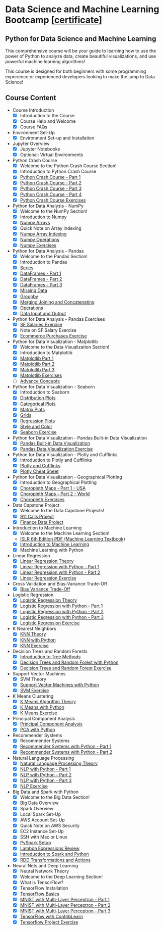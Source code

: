 # Data Science and Machine Learning Bootcamp [[certificate](certificate.pdf)]

## Python for Data Science and Machine Learning

This comprehensive course will be your guide to learning how to use the power of Python to analyze data, create beautiful visualizations, and use powerful machine learning algorithms!

This course is designed for both beginners with some programming experience or experienced developers looking to make the jump to Data Science!

## Course Content

- Course Introduction
  - [x] Introduction to the Course
  - [x] Course Help and Welcome
  - [x] Course FAQs

- Environment Set-Up
  - [x] Environment Set-up and Installation
  
- Jupyter Overview
  - [x] Jupyter Notebooks
  - [x] Optional: Virtual Environments

- Python Crash Course
  - [x] Welcome to the Python Crash Course Section!
  - [x] Introduction to Python Crash Course
  - [x] [Python Crash Course - Part 1](Python-Crash-Course/Python%20Crash%20Course.ipynb)
  - [x] [Python Crash Course - Part 2](Python-Crash-Course/Python%20Crash%20Course.ipynb)
  - [x] [Python Crash Course - Part 3](Python-Crash-Course/Python%20Crash%20Course.ipynb)
  - [x] [Python Crash Course - Part 4](Python-Crash-Course/Python%20Crash%20Course.ipynb)
  - [x] [Python Crash Course Exercises](Python-Crash-Course/Python%20Crash%20Course%20Exercises%20.ipynb)

- Python for Data Analysis - NumPy
  - [x] Welcome to the NumPy Section!
  - [x] Introduction to Numpy
  - [x] [Numpy Arrays](Python-for-Data-Analysis/NumPy/NumPy%20Arrays.ipynb)
  - [x] Quick Note on Array Indexing
  - [x] [Numpy Array Indexing](Python-for-Data-Analysis/NumPy/Numpy%20Indexing%20and%20Selection.ipynb)
  - [x] [Numpy Operations](Python-for-Data-Analysis/NumPy/Numpy%20Operations.ipynb)
  - [x] [Numpy Exercises](Python-for-Data-Analysis/NumPy/Numpy%20Exercise%20.ipynb)

- Python for Data Analysis - Pandas
  - [x] Welcome to the Pandas Section!
  - [x] Introduction to Pandas
  - [x] [Series](Python-for-Data-Analysis/Pandas/Series.ipynb)
  - [x] [DataFrames - Part 1](https://github.com/jscriptcoder/data-science-bootcamp/blob/master/Python-for-Data-Analysis/Pandas/DataFrames.ipynb)
  - [x] [DataFrames - Part 2](https://github.com/jscriptcoder/data-science-bootcamp/blob/master/Python-for-Data-Analysis/Pandas/DataFrames.ipynb)
  - [x] [DataFrames - Part 3](https://github.com/jscriptcoder/data-science-bootcamp/blob/master/Python-for-Data-Analysis/Pandas/DataFrames.ipynb)
  - [x] [Missing Data](Missing%20Data.ipynb)
  - [x] [Groupby](Python-for-Data-Analysis/Pandas/Groupby.ipynb)
  - [x] [Merging Joining and Concatenating](Python-for-Data-Analysis/Pandas/Merging%2C%20Joining%2C%20and%20Concatenating%20.ipynb)
  - [x] [Operations](Python-for-Data-Analysis/Pandas/Operations.ipynb)
  - [x] [Data Input and Output](Python-for-Data-Analysis/Pandas/Data%20Input%20and%20Output.ipynb)

- Python for Data Analysis - Pandas Exercises
  - [x] [SF Salaries Exercise](Python-for-Data-Analysis/Pandas/Pandas%20Exercises/SF%20Salaries%20Exercise.ipynb)
  - [x] Note on SF Salary Exercise
  - [x] [Ecommerce Purchases Exercise](Python-for-Data-Analysis/Pandas/Pandas%20Exercises/Ecommerce%20Purchases%20Exercise%20.ipynb)

- Python for Data Visualization - Matplotlib
  - [x] Welcome to the Data Visualization Section!
  - [x] Introduction to Matplotlib
  - [x] [Matplotlib Part 1](Python-for-Data-Visualization/Matplotlib/Matplotlib%20Concepts%20Lecture.ipynb)
  - [x] [Matplotlib Part 2](Python-for-Data-Visualization/Matplotlib/Matplotlib%20Concepts%20Lecture.ipynb)
  - [x] [Matplotlib Part 3](Python-for-Data-Visualization/Matplotlib/Matplotlib%20Concepts%20Lecture.ipynb)
  - [x] [Matplotlib Exercises](Python-for-Data-Visualization/Matplotlib/Matplotlib%20Exercises%20.ipynb)
  - [ ] [Advance Concepts](Python-for-Data-Visualization/Matplotlib/Advanced%20Matplotlib%20Concepts.ipynb)

- Python for Data Visualization - Seaborn
  - [x] Introduction to Seaborn
  - [x] [Distribution Plots](Python-for-Data-Visualization/Seaborn/Distribution%20Plots.ipynb)
  - [x] [Categorical Plots](Python-for-Data-Visualization/Seaborn/Categorical%20Plots.ipynb)
  - [x] [Matrix Plots](Python-for-Data-Visualization/Seaborn/Matrix%20Plots.ipynb)
  - [x] [Grids](Python-for-Data-Visualization/Seaborn/Grids.ipynb)
  - [x] [Regression Plots](Python-for-Data-Visualization/Seaborn/Regression%20Plots.ipynb)
  - [x] [Style and Color](Python-for-Data-Visualization/Seaborn/Style%20and%20Color.ipynb)
  - [x] [Seaborn Exercise](Python-for-Data-Visualization/Seaborn/Seaborn%20Exercises%20.ipynb)

- Python for Data Visualization - Pandas Built-in Data Visualization
  - [x] [Pandas Built-in Data Visualization](Python-for-Data-Visualization/Pandas%20Built-in%20Data%20Viz/Pandas%20Built-in%20Data%20Visualization.ipynb)
  - [x] [Pandas Data Visualization Exercise](Python-for-Data-Visualization/Pandas%20Built-in%20Data%20Viz/Pandas%20Data%20Visualization%20Exercise%20.ipynb)

- Python for Data Visualization - Plotly and Cufflinks
  - [x] Introduction to Plotly and Cufflinks
  - [x] [Plotly and Cufflinks](Python-for-Data-Visualization/Plotly%20and%20Cufflinks/Plotly%20and%20Cufflinks.ipynb)
  - [x] [Plotly Cheat Sheet](Python-for-Data-Visualization/Geographical%20Plotting/plotly_cheat_sheet.pdf)

- Python for Data Visualization - Geographical Plotting
  - [x] Introduction to Geographical Plotting
  - [x] [Choropleth Maps - Part 1 - USA](Python-for-Data-Visualization/Geographical%20Plotting/Choropleth%20Maps.ipynb)
  - [x] [Choropleth Maps - Part 2 - World](Python-for-Data-Visualization/Geographical%20Plotting/Choropleth%20Maps.ipynb)
  - [x] [Choropleth Exercises](Python-for-Data-Visualization/Geographical%20Plotting/Choropleth%20Maps%20Exercise%20.ipynb)

- Data Capstone Project
  - [x] Welcome to the Data Capstone Projects!
  - [x] [911 Calls Project](Data-Capstone-Projects/911%20Calls%20Data%20Capstone%20Project%20.ipynb)
  - [x] [Finance Data Project](Data-Capstone-Projects/Finance%20Project%20.ipynb)

- Introduction to Machine Learning
  - [x] Welcome to the Machine Learning Section!
  - [ISLR 6th Edition PDF (Machine Learning Textbook)](Machine%20Learning%20Sections/Statistical%20Learning.pdf)
  - [x] [Introduction to Machine Learning](Machine%20Learning%20Sections/Intro%20to%20Machine%20Learning.pdf)
  - [x] Machine Learning with Python

- Linear Regression
  - [x] [Linear Regression Theory](Machine%20Learning%20Sections/Linear-Regression/Python%20-%20Intro%20to%20Linear%20Regression.pdf)
  - [x] [Linear Regression with Python - Part 1](Machine%20Learning%20Sections/Linear-Regression/Linear%20Regression%20with%20Python.ipynb)
  - [x] [Linear Regression with Python - Part 2](Machine%20Learning%20Sections/Linear-Regression/Linear%20Regression%20with%20Python.ipynb)
  - [x] [Linear Regression Exercise](Machine%20Learning%20Sections/Linear-Regression/Linear%20Regression%20-%20Project%20Exercise%20.ipynb)

- Cross Validation and Bias-Variance Trade-Off
  - [x] [Bias Variance Trade-Off](Machine%20Learning%20Sections/Cross-Validation-Bias-Variance/Bias%20Variance%20Trade-Off.pdf)

- Logistic Regression
  - [x] [Logistic Regression Theory](Machine%20Learning%20Sections/Logistic-Regression/Intro%20to%20Logistic%20Regression.pdf)
  - [x] [Logistic Regression with Python - Part 1](Machine%20Learning%20Sections/Logistic-Regression/Logistic%20Regression%20with%20Python.ipynb)
  - [x] [Logistic Regression with Python - Part 2](Machine%20Learning%20Sections/Logistic-Regression/Logistic%20Regression%20with%20Python.ipynb)
  - [x] [Logistic Regression with Python - Part 3](Machine%20Learning%20Sections/Logistic-Regression/Logistic%20Regression%20with%20Python.ipynb)
  - [x] [Logistic Regression Exercise](Machine%20Learning%20Sections/Logistic-Regression/Logistic%20Regression%20Project%20.ipynb)

- K Nearest Neighbors
  - [x] [KNN Theory](Machine%20Learning%20Sections/K-Nearest-Neighbors/Intro%20to%20K%20Nearest%20Neighbors.pdf)
  - [x] [KNN with Python](K-Nearest-Neighbors/K%20Nearest%20Neighbors%20with%20Python.ipynb)
  - [x] [KNN Exercise](Machine%20Learning%20Sections/K-Nearest-Neighbors/K%20Nearest%20Neighbors%20Project.ipynb)

- Decision Trees and Random Forests
  - [x] [Introduction to Tree Methods](Machine%20Learning%20Sections/Decision-Trees-and-Random-Forests/Intro%20to%20Tree%20Methods.pdf)
  - [x] [Decision Trees and Random Forest with Python](Machine%20Learning%20Sections/Decision-Trees-and-Random-Forests/Decision%20Trees%20and%20Random%20Forests%20in%20Python.ipynb)
  - [x] [Decision Trees and Random Forest Exercise](Machine%20Learning%20Sections/Decision-Trees-and-Random-Forests/Decision%20Trees%20and%20Random%20Forest%20Project%20.ipynb)

- Support Vector Machines
  - [x] SVM Theory
  - [x] [Support Vector Machines with Python](Machine%20Learning%20Sections/Support-Vector-Machines/Support%20Vector%20Machines%20with%20Python.ipynb)
  - [x] [SVM Exercise](Machine%20Learning%20Sections/Support-Vector-Machines/Support%20Vector%20Machines%20Project%20.ipynb)

- K Means Clustering
  - [x] [K Means Algorithm Theory](Machine%20Learning%20Sections/K-Means-Clustering/Intro%20to%20K%20Means%20Clustering.pdf)
  - [x] [K Means with Python](Machine%20Learning%20Sections/K-Means-Clustering/K%20Means%20Clustering%20with%20Python.ipynb)
  - [x] [K Means Exercise](Machine%20Learning%20Sections/K-Means-Clustering/K%20Means%20Clustering%20Project%20.ipynb)

- Principal Component Analysis
  - [x] [Principal Component Analysis](Machine%20Learning%20Sections/Principal-Component-Analysis/Principal%20Component%20Analysis.pdf)
  - [x] [PCA with Python](Machine%20Learning%20Sections/Principal-Component-Analysis/Principal%20Component%20Analysis.ipynb)

- Recommender Systems
  - [x] Recommender Systems
  - [x] [Recommender Systems with Python - Part 1](Machine%20Learning%20Sections/Recommender-Systems/Recommender%20Systems%20with%20Python.ipynb)
  - [x] [Recommender Systems with Python - Part 2](Machine%20Learning%20Sections/Recommender-Systems/Recommender%20Systems%20with%20Python.ipynb)

- Natural Language Processing
  - [x] [Natural Language Processing Theory](Machine%20Learning%20Sections/Natural-Language-Processing/Intro%20to%20Natural%20Language%20Processing.pdf)
  - [x] [NLP with Python - Part 1](Machine%20Learning%20Sections/Natural-Language-Processing/NLP%20(Natural%20Language%20Processing)%20with%20Python.ipynb)
  - [x] [NLP with Python - Part 2](Machine%20Learning%20Sections/Natural-Language-Processing/NLP%20(Natural%20Language%20Processing)%20with%20Python.ipynb)
  - [x] [NLP with Python - Part 3](Machine%20Learning%20Sections/Natural-Language-Processing/NLP%20(Natural%20Language%20Processing)%20with%20Python.ipynb)
  - [x] [NLP Exercise](Machine%20Learning%20Sections/Natural-Language-Processing/NLP%20Project%20.ipynb)

- Big Data and Spark with Python
  - [x] Welcome to the Big Data Section!
  - [x] Big Data Overview
  - [x] Spark Overview
  - [x] Local Spark Set-Up
  - [x] AWS Account Set-Up
  - [x] Quick Note on AWS Security
  - [x] EC2 Instance Set-Up
  - [x] SSH with Mac or Linux
  - [x] [PySpark Setup](https://medium.com/@josemarcialportilla/getting-spark-python-and-jupyter-notebook-running-on-amazon-ec2-dec599e1c297)
  - [x] [Lambda Expressions Review](Big-Data-and-Spark/Lambda%20expressions%20.ipynb)
  - [x] [Introduction to Spark and Python](Big-Data-and-Spark/Introduction%20to%20Spark%20and%20Python.ipynb)
  - [x] [RDD Transformations and Actions](Big-Data-and-Spark/RDD%20Transformations%20and%20Actions.ipynb)

- Neural Nets and Deep Learning
  - [x] Neural Network Theory
  - [x] Welcome to the Deep Learning Section!
  - [x] What is TensorFlow?
  - [x] TensorFlow Installation
  - [x] [TensorFlow Basics](Deep%20Learning/Tensorflow%20Basics.ipynb)
  - [x] [MNIST with Multi-Layer Perceptron - Part 1](Deep%20Learning/MNIST%20with%20Multi-Layer%20Perceptron.ipynb)
  - [x] [MNIST with Multi-Layer Perceptron - Part 2](Deep%20Learning/MNIST%20with%20Multi-Layer%20Perceptron.ipynb)
  - [x] [MNIST with Multi-Layer Perceptron - Part 3](Deep%20Learning/MNIST%20with%20Multi-Layer%20Perceptron.ipynb)
  - [x] [TensorFlow with ContribLearn](Deep%20Learning/Tensorflow%20with%20ContribLearn.ipynb)
  - [x] [Tensorflow Project Exercise](Deep%20Learning/Tensorflow%20Project%20Exercise.ipynb)
